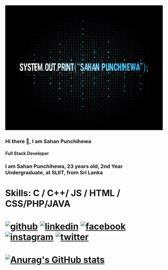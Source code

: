 # <h1 align="center">
  <img src="https://github.com/SahanPunchihewa/SahanPunchihewa/blob/main/Sahannewedit.jpg" alt="Marton Lederer" width = "800px" height = "400px" />
</h1>

### Hi there 👋, I am Sahan Punchihewa
#### Full Stack Developer


### I am Sahan Punchihewa, 23 years old, 2nd Year Undergraduate, at SLIIT, from Sri Lanka   

# Skills: C / C++/ JS / HTML / CSS/PHP/JAVA 



# [<img src='https://cdn.jsdelivr.net/npm/simple-icons@3.0.1/icons/github.svg' alt='github' height='40'>](https://github.com/SahanPunchihewa)  [<img src='https://cdn.jsdelivr.net/npm/simple-icons@3.0.1/icons/linkedin.svg' alt='linkedin' height='40'>](https://www.linkedin.com/in/sahan-punchihewa-0637651bb/)  [<img src='https://cdn.jsdelivr.net/npm/simple-icons@3.0.1/icons/facebook.svg' alt='facebook' height='40'>](https://www.facebook.com/sahan.nilupul)  [<img src='https://cdn.jsdelivr.net/npm/simple-icons@3.0.1/icons/instagram.svg' alt='instagram' height='40'>](https://www.instagram.com/sahan_98_/)  [<img src='https://cdn.jsdelivr.net/npm/simple-icons@3.0.1/icons/twitter.svg' alt='twitter' height='40'>](https://twitter.com/im_Sahan)  

# [![Anurag's GitHub stats](https://github-readme-stats.vercel.app/api?username=SahanPunchihewa)](https://github.com/anuraghazra/github-readme-stats)
